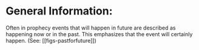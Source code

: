 # General Information:

Often in prophecy events that will happen in future are described as happening now or in the past. This emphasizes that the event will certainly happen. (See: [[figs-pastforfuture]])